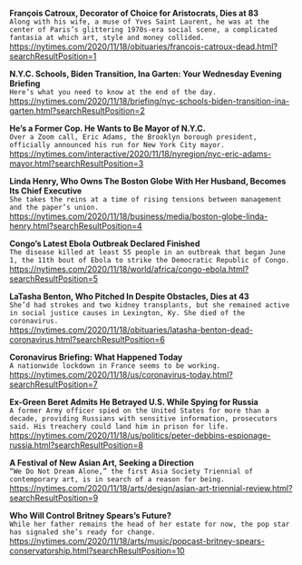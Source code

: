 **François Catroux, Decorator of Choice for Aristocrats, Dies at 83**\
`Along with his wife, a muse of Yves Saint Laurent, he was at the center of Paris’s glittering 1970s-era social scene, a complicated fantasia at which art, style and money collided.`\
https://nytimes.com/2020/11/18/obituaries/francois-catroux-dead.html?searchResultPosition=1

**N.Y.C. Schools, Biden Transition, Ina Garten: Your Wednesday Evening Briefing**\
`Here’s what you need to know at the end of the day.`\
https://nytimes.com/2020/11/18/briefing/nyc-schools-biden-transition-ina-garten.html?searchResultPosition=2

**He’s a Former Cop. He Wants to Be Mayor of N.Y.C.**\
`Over a Zoom call, Eric Adams, the Brooklyn borough president, officially announced his run for New York City mayor.`\
https://nytimes.com/interactive/2020/11/18/nyregion/nyc-eric-adams-mayor.html?searchResultPosition=3

**Linda Henry, Who Owns The Boston Globe With Her Husband, Becomes Its Chief Executive**\
`She takes the reins at a time of rising tensions between management and the paper’s union.`\
https://nytimes.com/2020/11/18/business/media/boston-globe-linda-henry.html?searchResultPosition=4

**Congo’s Latest Ebola Outbreak Declared Finished**\
`The disease killed at least 55 people in an outbreak that began June 1, the 11th bout of Ebola to strike the Democratic Republic of Congo.`\
https://nytimes.com/2020/11/18/world/africa/congo-ebola.html?searchResultPosition=5

**LaTasha Benton, Who Pitched In Despite Obstacles, Dies at 43**\
`She’d had strokes and two kidney transplants, but she remained active in social justice causes in Lexington, Ky. She died of the coronavirus.`\
https://nytimes.com/2020/11/18/obituaries/latasha-benton-dead-coronavirus.html?searchResultPosition=6

**Coronavirus Briefing: What Happened Today**\
`A nationwide lockdown in France seems to be working.`\
https://nytimes.com/2020/11/18/us/coronavirus-today.html?searchResultPosition=7

**Ex-Green Beret Admits He Betrayed U.S. While Spying for Russia**\
`A former Army officer spied on the United States for more than a decade, providing Russians with sensitive information, prosecutors said. His treachery could land him in prison for life.`\
https://nytimes.com/2020/11/18/us/politics/peter-debbins-espionage-russia.html?searchResultPosition=8

**A Festival of New Asian Art, Seeking a Direction**\
`“We Do Not Dream Alone,” the first Asia Society Triennial of contemporary art, is in search of a reason for being.`\
https://nytimes.com/2020/11/18/arts/design/asian-art-triennial-review.html?searchResultPosition=9

**Who Will Control Britney Spears’s Future?**\
`While her father remains the head of her estate for now, the pop star has signaled she’s ready for change.`\
https://nytimes.com/2020/11/18/arts/music/popcast-britney-spears-conservatorship.html?searchResultPosition=10

